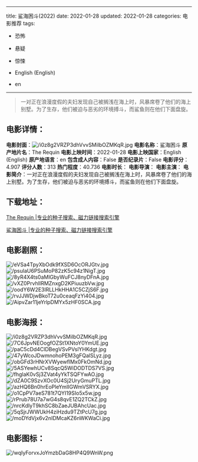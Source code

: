 
---
title: 鲨海困斗(2022)
date: 2022-01-28
updated: 2022-01-28
categories: 电影推荐
tags:
- 恐怖
- 悬疑
- 惊悚

- English (English)
- en
---


> 一对正在浪漫度假的夫妇发现自己被搁浅在海上时，风暴席卷了他们的海上别墅。为了生存，他们被迫与恶劣的环境搏斗，而鲨鱼则在他们下面盘旋。

## **电影详情**：

**电影封面**：<img src="https://image.tmdb.org/t/p/w200/i0z8g2VRZP3dhVvvSMilbOZMKqR.jpg" alt="/i0z8g2VRZP3dhVvvSMilbOZMKqR.jpg" title="/i0z8g2VRZP3dhVvvSMilbOZMKqR.jpg">
**电影名称**：鲨海困斗
**原产地片名**：The Requin
**电影上映时间**：2022-01-28
**电影上映国家**：English (English)
**原产地语言**：en
**包含成人内容**：False
**是否纪录片**：False
**电影评分**：4.907
**评分人数**：313
**热门程度**：40.736
**电影时长**：
**电影导演**：
**电影主演**：
**电影简介**：一对正在浪漫度假的夫妇发现自己被搁浅在海上时，风暴席卷了他们的海上别墅。为了生存，他们被迫与恶劣的环境搏斗，而鲨鱼则在他们下面盘旋。

## **下载地址**：
[The Requin |专业的种子搜索、磁力链接搜索引擎](https://movie.amd794.com:2083/?search=The%20Requin&ordering=&mode=match_phrase&page_size=10&page=1)

[鲨海困斗 |专业的种子搜索、磁力链接搜索引擎](https://movie.amd794.com:2083/?search=%E9%B2%A8%E6%B5%B7%E5%9B%B0%E6%96%97&ordering=&mode=match_phrase&page_size=10&page=1)
 

## **电影剧照**：
<img src="https://image.tmdb.org/t/p/original/eVSa4TpyXbOdk9fXSD6OcORJGtv.jpg" alt="/eVSa4TpyXbOdk9fXSD6OcORJGtv.jpg" title="/eVSa4TpyXbOdk9fXSD6OcORJGtv.jpg"><img src="https://image.tmdb.org/t/p/original/psulaU6PSuMoP82zK5c94z1NigT.jpg" alt="/psulaU6PSuMoP82zK5c94z1NigT.jpg" title="/psulaU6PSuMoP82zK5c94z1NigT.jpg"><img src="https://image.tmdb.org/t/p/original/8yR4X4ts0aMlGbyWuFCJ8nyDFnA.jpg" alt="/8yR4X4ts0aMlGbyWuFCJ8nyDFnA.jpg" title="/8yR4X4ts0aMlGbyWuFCJ8nyDFnA.jpg"><img src="https://image.tmdb.org/t/p/original/vXZ0PrvhIlRMZnxgD2KPiuuzbVw.jpg" alt="/vXZ0PrvhIlRMZnxgD2KPiuuzbVw.jpg" title="/vXZ0PrvhIlRMZnxgD2KPiuuzbVw.jpg"><img src="https://image.tmdb.org/t/p/original/oodY6W2E3lRLLHkHHA1C5CZjS6F.jpg" alt="/oodY6W2E3lRLLHkHHA1C5CZjS6F.jpg" title="/oodY6W2E3lRLLHkHHA1C5CZjS6F.jpg"><img src="https://image.tmdb.org/t/p/original/rvJJWDjwBkoT72u0ceaqFzYi404.jpg" alt="/rvJJWDjwBkoT72u0ceaqFzYi404.jpg" title="/rvJJWDjwBkoT72u0ceaqFzYi404.jpg"><img src="https://image.tmdb.org/t/p/original/AipvZar11jeYrlpDMYx5zHF0SCA.jpg" alt="/AipvZar11jeYrlpDMYx5zHF0SCA.jpg" title="/AipvZar11jeYrlpDMYx5zHF0SCA.jpg">

## **电影海报**：
<img src="https://image.tmdb.org/t/p/original/i0z8g2VRZP3dhVvvSMilbOZMKqR.jpg" alt="/i0z8g2VRZP3dhVvvSMilbOZMKqR.jpg" title="/i0z8g2VRZP3dhVvvSMilbOZMKqR.jpg"><img src="https://image.tmdb.org/t/p/original/7C6JpvNEOogfOZSt1XNtoY0YmUE.jpg" alt="/7C6JpvNEOogfOZSt1XNtoY0YmUE.jpg" title="/7C6JpvNEOogfOZSt1XNtoY0YmUE.jpg"><img src="https://image.tmdb.org/t/p/original/paC5cDd4ClDBegVSvPVslYHKdgt.jpg" alt="/paC5cDd4ClDBegVSvPVslYHKdgt.jpg" title="/paC5cDd4ClDBegVSvPVslYHKdgt.jpg"><img src="https://image.tmdb.org/t/p/original/47yWcoJDwmnohoPEM3gFQalSLyz.jpg" alt="/47yWcoJDwmnohoPEM3gFQalSLyz.jpg" title="/47yWcoJDwmnohoPEM3gFQalSLyz.jpg"><img src="https://image.tmdb.org/t/p/original/obGFd3rHNrXVWyewflMx0FkOmNd.jpg" alt="/obGFd3rHNrXVWyewflMx0FkOmNd.jpg" title="/obGFd3rHNrXVWyewflMx0FkOmNd.jpg"><img src="https://image.tmdb.org/t/p/original/5ASYewhUCv8SqcQ5WiDODTDS7VS.jpg" alt="/5ASYewhUCv8SqcQ5WiDODTDS7VS.jpg" title="/5ASYewhUCv8SqcQ5WiDODTDS7VS.jpg"><img src="https://image.tmdb.org/t/p/original/fhglaK0vSj3ZVat4yYkTSQFYwAO.jpg" alt="/fhglaK0vSj3ZVat4yYkTSQFYwAO.jpg" title="/fhglaK0vSj3ZVat4yYkTSQFYwAO.jpg"><img src="https://image.tmdb.org/t/p/original/dZA0C9SzvXOc0U4Sj2UryGmuPTL.jpg" alt="/dZA0C9SzvXOc0U4Sj2UryGmuPTL.jpg" title="/dZA0C9SzvXOc0U4Sj2UryGmuPTL.jpg"><img src="https://image.tmdb.org/t/p/original/azHQ6Bn0hrEoPleYmIIGWmVSRYX.jpg" alt="/azHQ6Bn0hrEoPleYmIIGWmVSRYX.jpg" title="/azHQ6Bn0hrEoPleYmIIGWmVSRYX.jpg"><img src="https://image.tmdb.org/t/p/original/o1CpPV7aeS781t7QYI19SIo5x5w.jpg" alt="/o1CpPV7aeS781t7QYI19SIo5x5w.jpg" title="/o1CpPV7aeS781t7QYI19SIo5x5w.jpg"><img src="https://image.tmdb.org/t/p/original/rPrub78U7a7wG4s8qvE1ZQ2TCkZ.jpg" alt="/rPrub78U7a7wG4s8qvE1ZQ2TCkZ.jpg" title="/rPrub78U7a7wG4s8qvE1ZQ2TCkZ.jpg"><img src="https://image.tmdb.org/t/p/original/nrcKdIyT9khSC8bZaeJUBAhcUac.jpg" alt="/nrcKdIyT9khSC8bZaeJUBAhcUac.jpg" title="/nrcKdIyT9khSC8bZaeJUBAhcUac.jpg"><img src="https://image.tmdb.org/t/p/original/5qSjrJWWUkH4ziHzdu9TZtPcU7g.jpg" alt="/5qSjrJWWUkH4ziHzdu9TZtPcU7g.jpg" title="/5qSjrJWWUkH4ziHzdu9TZtPcU7g.jpg"><img src="https://image.tmdb.org/t/p/original/moDYdVjx6v2nIDMcaKZ6nWKWaCi.jpg" alt="/moDYdVjx6v2nIDMcaKZ6nWKWaCi.jpg" title="/moDYdVjx6v2nIDMcaKZ6nWKWaCi.jpg">

## **电影图标**：
<img src="https://image.tmdb.org/t/p/original/wqIyForvxJoYmzbDaG8HP4Q9WnW.png" alt="/wqIyForvxJoYmzbDaG8HP4Q9WnW.png" title="/wqIyForvxJoYmzbDaG8HP4Q9WnW.png">
